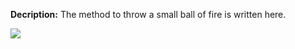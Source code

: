 **Decription:**
	The method to throw a small ball of fire is written here.

![](../articleassets/itemsprites/Frame%208.png)